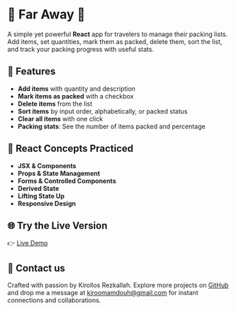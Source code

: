 # 🌴 Far Away 👜

A simple yet powerful **React** app for travelers to manage their packing lists. Add items, set quantities, mark them as packed, delete them, sort the list, and track your packing progress with useful stats.

## 🚀 Features

- **Add items** with quantity and description
- **Mark items as packed** with a checkbox
- **Delete items** from the list
- **Sort items** by input order, alphabetically, or packed status
- **Clear all items** with one click
- **Packing stats**: See the number of items packed and percentage

## 🎯 React Concepts Practiced

- **JSX & Components**
- **Props & State Management**
- **Forms & Controlled Components**
- **Derived State**
- **Lifting State Up**
- **Responsive Design**

## 🌐 Try the Live Version

👉 [Live Demo](https://kirollos-rezkallah.github.io/far-away/)

## 💌 Contact us

Crafted with passion by Kirollos Rezkallah. Explore more projects on [GitHub](https://github.com/Kirollos-Rezkallah) and drop me a message at [kiroomamdouh@gmail.com](mailto:kiroomamdouh@gmail.com) for instant connections and collaborations.
